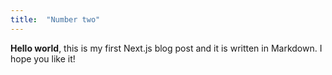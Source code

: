 ```yaml
---
title:  "Number two"
---
```

**Hello world**, this is my first Next.js blog post and it is written in Markdown.
I hope you like it!